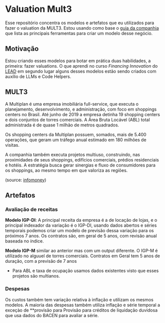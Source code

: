 # Valuation Mult3

Esse repositório concentra os modelos e artefatos que eu utilizados para fazer o valuation da MULT3. Estou usando como base o [guia da companhia](https://ri.multiplan.com.br/ferramentas-de-analise/como-montar-o-modelo-da-multiplan/]) que lista as principais ferramentas para criar um modelo desse negócio. 

## Motivação

Estou criando esses modelos para botar em prática duas habilidades, a primeira: fazer valuations. O que aprendi no curso _Financing Innovation_ do [LEAD](https://www.gsb.stanford.edu/exec-ed/programs/stanford-lead-online-business-program) em segundo lugar alguns desses modelos estão sendo criados com auxílio de LLMs e Code Helpers.

## MULT3

A Multiplan é uma empresa imobiliária full-service, que executa o planejamento, desenvolvimento, e administração, com foco em shoppings centers no Brasil. Até junho de 2019 a empresa detinha 19 shopping centers e dois conjuntos de torres comerciais. A Área Bruta Locável (ABL) total administrada é de quase 1 milhão de metros quadrados.

Os shopping centers da Multiplan possuem, somados, mais de 5.400 operações, que geram um tráfego anual estimado em 180 milhões de visitas.

A companhia também executa projetos multiuso, construindo, nas proximidades de seus shoppings, edifícios comerciais, prédios residenciais e hotéis. A estratégia busca gerar sinergias e fluxo de consumidores para os shoppings, ao mesmo tempo em que valoriza as regiões.

(source:  [infomoney](https://www.infomoney.com.br/cotacoes/b3/acao/multiplan-mult3/))

## Artefatos 

### Avaliação de receitas

**Modelo IGP-DI**: A principal receita da empresa é a de locação de lojas, e o principal indexador da variação é o IGP-DI, usando dados abertos e séries temporais podemos criar um modelo de previsão dessa variação para os próximos 7 anos. Os contratos são, em geral de 5 anos, com revisão anual baseada no índice.

**Modelo IGP-M** similar ao anterior mas com um output diferente. O IGP-M é utilizado no alguuel de torres comerciais. Contratos em Geral tem 5 anos de duração, com a previsão de 7 anos

- Para ABL e taxa de ocupação usamos dados existentes visto que esses projetos são multianos.

### Despesas

Os custos também tem variação relativa à inflação e utilizam os mesmos modelos. A maioria das despesas também utiliza inflação e série temporal a exceçào de **provisão para Provisão para créditos de liquidação duvidosa que usa dados do BACEN para avaliar a série.


